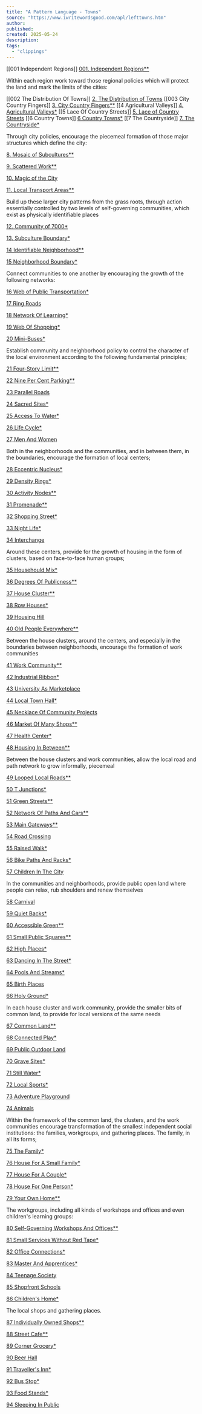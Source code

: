 ```yaml
---
title: "A Pattern Language - Towns"
source: "https://www.iwritewordsgood.com/apl/lefttowns.htm"
author:
published:
created: 2025-05-24
description:
tags:
  - "clippings"
---
```

[[001 Independent Regions]]
[001. Independent Regions\*\*](https://www.iwritewordsgood.com/apl/patterns/apl001.htm)

Within each region work toward those regional policies which will protect the land and mark the limits of the cities:

[[002 The Distribution Of Towns]]
[2\. The Distribution of Towns](https://www.iwritewordsgood.com/apl/patterns/apl002.htm)
[[003 City Country Fingers]]
[3\. City Country Fingers\*\*](https://www.iwritewordsgood.com/apl/patterns/apl003.htm)
[[4 Agricultural Valleys]]
[4\. Agricultural Valleys\*](https://www.iwritewordsgood.com/apl/patterns/apl004.htm)
[[5 Lace Of Country Streets]]
[5\. Lace of Country Streets](https://www.iwritewordsgood.com/apl/patterns/apl005.htm)
[[6 Country Towns]]
[6 Country Towns\*](https://www.iwritewordsgood.com/apl/patterns/apl006.htm)
[[7 The Countryside]]
[7\. The Countryside\*](https://www.iwritewordsgood.com/apl/patterns/apl007.htm)

Through city policies, encourage the piecemeal formation of those major structures which define the city:

[8\. Mosaic of Subcultures\*\*](https://www.iwritewordsgood.com/apl/patterns/apl008.htm)

[9\. Scattered Work\*\*](https://www.iwritewordsgood.com/apl/patterns/apl009.htm)

[10\. Magic of the City](https://www.iwritewordsgood.com/apl/patterns/apl010.htm)

[11\. Local Transport Areas\*\*](https://www.iwritewordsgood.com/apl/patterns/apl011.htm)

Build up these larger city patterns from the grass roots, through action essentially controlled by two levels of self-governing communities, which exist as physically identifiable places

[12\. Community of 7000\*](https://www.iwritewordsgood.com/apl/patterns/apl012.htm)

[13\. Subculture Boundary\*](https://www.iwritewordsgood.com/apl/patterns/apl013.htm)

[14 Identifiable Neighborhood\*\*](https://www.iwritewordsgood.com/apl/patterns/apl014.htm)

[15 Neighborhood Boundary\*](https://www.iwritewordsgood.com/apl/patterns/apl015.htm)

Connect communities to one another by encouraging the growth of the following networks:

[16 Web of Public Transportation\*](https://www.iwritewordsgood.com/apl/patterns/apl016.htm)

[17 Ring Roads](https://www.iwritewordsgood.com/apl/patterns/apl017.htm)

[18 Network Of Learning\*](https://www.iwritewordsgood.com/apl/patterns/apl018.htm)

[19 Web Of Shopping\*](https://www.iwritewordsgood.com/apl/patterns/apl019.htm)

[20 Mini-Buses\*](https://www.iwritewordsgood.com/apl/patterns/apl020.htm)

Establish community and neighborhood policy to control the character of the local environment according to the following fundamental principles;

[21 Four-Story Limit\*\*](https://www.iwritewordsgood.com/apl/patterns/apl021.htm)

[22 Nine Per Cent Parking\*\*](https://www.iwritewordsgood.com/apl/patterns/apl022.htm)

[23 Parallel Roads](https://www.iwritewordsgood.com/apl/patterns/apl023.htm)

[24 Sacred Sites\*](https://www.iwritewordsgood.com/apl/patterns/apl024.htm)

[25 Access To Water\*](https://www.iwritewordsgood.com/apl/patterns/apl025.htm)

[26 Life Cycle\*](https://www.iwritewordsgood.com/apl/patterns/apl026.htm)

[27 Men And Women](https://www.iwritewordsgood.com/apl/patterns/apl027.htm)

Both in the neighborhoods and the communities, and in between them, in the boundaries, encourage the formation of local centers;

[28 Eccentric Nucleus\*](https://www.iwritewordsgood.com/apl/patterns/apl028.htm)

[29 Density Rings\*](https://www.iwritewordsgood.com/apl/patterns/apl029.htm)

[30 Activity Nodes\*\*](https://www.iwritewordsgood.com/apl/patterns/apl030.htm)

[31 Promenade\*\*](https://www.iwritewordsgood.com/apl/patterns/apl031.htm)

[32 Shopping Street\*](https://www.iwritewordsgood.com/apl/patterns/apl032.htm)

[33 Night Life\*](https://www.iwritewordsgood.com/apl/patterns/apl033.htm)

[34 Interchange](https://www.iwritewordsgood.com/apl/patterns/apl034.htm)

Around these centers, provide for the growth of housing in the form of clusters, based on face-to-face human groups;

[35 Househould Mix\*](https://www.iwritewordsgood.com/apl/patterns/apl035.htm)

[36 Degrees Of Publicness\*\*](https://www.iwritewordsgood.com/apl/patterns/apl036.htm)

[37 House Cluster\*\*](https://www.iwritewordsgood.com/apl/patterns/apl037.htm)

[38 Row Houses\*](https://www.iwritewordsgood.com/apl/patterns/apl038.htm)

[39 Housing Hill](https://www.iwritewordsgood.com/apl/patterns/apl039.htm)

[40 Old People Everywhere\*\*](https://www.iwritewordsgood.com/apl/patterns/apl040.htm)

Between the house clusters, around the centers, and especially in the boundaries between neighborhoods, encourage the formation of work communities

[41 Work Community\*\*](https://www.iwritewordsgood.com/apl/patterns/apl041.htm)

[42 Industrial Ribbon\*](https://www.iwritewordsgood.com/apl/patterns/apl042.htm)

[43 University As Marketplace](https://www.iwritewordsgood.com/apl/patterns/apl043.htm)

[44 Local Town Hall\*](https://www.iwritewordsgood.com/apl/patterns/apl044.htm)

[45 Necklace Of Community Projects](https://www.iwritewordsgood.com/apl/patterns/apl045.htm)

[46 Market Of Many Shops\*\*](https://www.iwritewordsgood.com/apl/patterns/apl046.htm)

[47 Health Center\*](https://www.iwritewordsgood.com/apl/patterns/apl047.htm)

[48 Housing In Between\*\*](https://www.iwritewordsgood.com/apl/patterns/apl048.htm)

Between the house clusters and work communities, allow the local road and path network to grow informally, piecemeal

[49 Looped Local Roads\*\*](https://www.iwritewordsgood.com/apl/patterns/apl049.htm)

[50 T Junctions\*](https://www.iwritewordsgood.com/apl/patterns/apl050.htm)

[51 Green Streets\*\*](https://www.iwritewordsgood.com/apl/patterns/apl051.htm)

[52 Network Of Paths And Cars\*\*](https://www.iwritewordsgood.com/apl/patterns/apl052.htm)

[53 Main Gateways\*\*](https://www.iwritewordsgood.com/apl/patterns/apl053.htm)

[54 Road Crossing](https://www.iwritewordsgood.com/apl/patterns/apl054.htm)

[55 Raised Walk\*](https://www.iwritewordsgood.com/apl/patterns/apl055.htm)

[56 Bike Paths And Racks\*](https://www.iwritewordsgood.com/apl/patterns/apl056.htm)

[57 Children In The City](https://www.iwritewordsgood.com/apl/patterns/apl057.htm)

In the communities and neighborhoods, provide public open land where people can relax, rub shoulders and renew themselves

[58 Carnival](https://www.iwritewordsgood.com/apl/patterns/apl058.htm)

[59 Quiet Backs\*](https://www.iwritewordsgood.com/apl/patterns/apl059.htm)

[60 Accessible Green\*\*](https://www.iwritewordsgood.com/apl/patterns/apl060.htm)

[61 Small Public Squares\*\*](https://www.iwritewordsgood.com/apl/patterns/apl061.htm)

[62 High Places\*](https://www.iwritewordsgood.com/apl/patterns/apl062.htm)

[63 Dancing In The Street\*](https://www.iwritewordsgood.com/apl/patterns/apl063.htm)

[64 Pools And Streams\*](https://www.iwritewordsgood.com/apl/patterns/apl064.htm)

[65 Birth Places](https://www.iwritewordsgood.com/apl/patterns/apl065.htm)

[66 Holy Ground\*](https://www.iwritewordsgood.com/apl/patterns/apl066.htm)

In each house cluster and work community, provide the smaller bits of common land, to provide for local versions of the same needs

[67 Common Land\*\*](https://www.iwritewordsgood.com/apl/patterns/apl067.htm)

[68 Connected Play\*](https://www.iwritewordsgood.com/apl/patterns/apl068.htm)

[69 Public Outdoor Land](https://www.iwritewordsgood.com/apl/patterns/apl069.htm)

[70 Grave Sites\*](https://www.iwritewordsgood.com/apl/patterns/apl070.htm)

[71 Still Water\*](https://www.iwritewordsgood.com/apl/patterns/apl071.htm)

[72 Local Sports\*](https://www.iwritewordsgood.com/apl/patterns/apl072.htm)

[73 Adventure Playground](https://www.iwritewordsgood.com/apl/patterns/apl073.htm)

[74 Animals](https://www.iwritewordsgood.com/apl/patterns/apl074.htm)

Within the framework of the common land, the clusters, and the work communities encourage transformation of the smallest independent social institutions: the families, workgroups, and gathering places. The family, in all its forms;

[75 The Family\*](https://www.iwritewordsgood.com/apl/patterns/apl075.htm)

[76 House For A Small Family\*](https://www.iwritewordsgood.com/apl/patterns/apl076.htm)

[77 House For A Couple\*](https://www.iwritewordsgood.com/apl/patterns/apl077.htm)

[78 House For One Person\*](https://www.iwritewordsgood.com/apl/patterns/apl078.htm)

[79 Your Own Home\*\*](https://www.iwritewordsgood.com/apl/patterns/apl079.htm)

The workgroups, including all kinds of workshops and offices and even children's learning groups:

[80 Self-Governing Workshops And Offices\*\*](https://www.iwritewordsgood.com/apl/patterns/apl080.htm)

[81 Small Services Without Red Tape\*](https://www.iwritewordsgood.com/apl/patterns/apl081.htm)

[82 Office Connections\*](https://www.iwritewordsgood.com/apl/patterns/apl082.htm)

[83 Master And Apprentices\*](https://www.iwritewordsgood.com/apl/patterns/apl083.htm)

[84 Teenage Society](https://www.iwritewordsgood.com/apl/patterns/apl084.htm)

[85 Shopfront Schools](https://www.iwritewordsgood.com/apl/patterns/apl085.htm)

[86 Children's Home\*](https://www.iwritewordsgood.com/apl/patterns/apl086.htm)

The local shops and gathering places.

[87 Individually Owned Shops\*\*](https://www.iwritewordsgood.com/apl/patterns/apl087.htm)

[88 Street Cafe\*\*](https://www.iwritewordsgood.com/apl/patterns/apl088.htm)

[89 Corner Grocery\*](https://www.iwritewordsgood.com/apl/patterns/apl089.htm)

[90 Beer Hall](https://www.iwritewordsgood.com/apl/patterns/apl090.htm)

[91 Traveller's Inn\*](https://www.iwritewordsgood.com/apl/patterns/apl091.htm)

[92 Bus Stop\*](https://www.iwritewordsgood.com/apl/patterns/apl092.htm)

[93 Food Stands\*](https://www.iwritewordsgood.com/apl/patterns/apl093.htm)

[94 Sleeping In Public](https://www.iwritewordsgood.com/apl/patterns/apl094.htm)